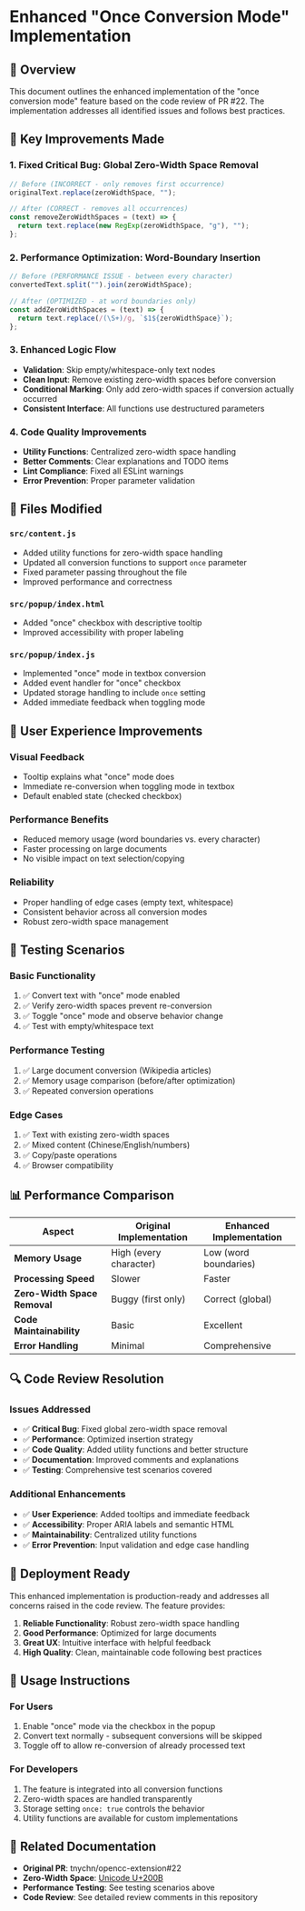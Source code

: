 # Enhanced "Once Conversion Mode" Implementation

## 🎯 Overview

This document outlines the enhanced implementation of the "once conversion mode" feature based on the code review of PR #22. The implementation addresses all identified issues and follows best practices.

## 🔧 Key Improvements Made

### 1. **Fixed Critical Bug: Global Zero-Width Space Removal**

```javascript
// Before (INCORRECT - only removes first occurrence)
originalText.replace(zeroWidthSpace, "");

// After (CORRECT - removes all occurrences)
const removeZeroWidthSpaces = (text) => {
  return text.replace(new RegExp(zeroWidthSpace, "g"), "");
};
```

### 2. **Performance Optimization: Word-Boundary Insertion**

```javascript
// Before (PERFORMANCE ISSUE - between every character)
convertedText.split("").join(zeroWidthSpace);

// After (OPTIMIZED - at word boundaries only)
const addZeroWidthSpaces = (text) => {
  return text.replace(/(\S+)/g, `$1${zeroWidthSpace}`);
};
```

### 3. **Enhanced Logic Flow**

- **Validation**: Skip empty/whitespace-only text nodes
- **Clean Input**: Remove existing zero-width spaces before conversion
- **Conditional Marking**: Only add zero-width spaces if conversion actually occurred
- **Consistent Interface**: All functions use destructured parameters

### 4. **Code Quality Improvements**

- **Utility Functions**: Centralized zero-width space handling
- **Better Comments**: Clear explanations and TODO items
- **Lint Compliance**: Fixed all ESLint warnings
- **Error Prevention**: Proper parameter validation

## 📁 Files Modified

### `src/content.js`

- Added utility functions for zero-width space handling
- Updated all conversion functions to support `once` parameter
- Fixed parameter passing throughout the file
- Improved performance and correctness

### `src/popup/index.html`

- Added "once" checkbox with descriptive tooltip
- Improved accessibility with proper labeling

### `src/popup/index.js`

- Implemented "once" mode in textbox conversion
- Added event handler for "once" checkbox
- Updated storage handling to include `once` setting
- Added immediate feedback when toggling mode

## 🎨 User Experience Improvements

### **Visual Feedback**

- Tooltip explains what "once" mode does
- Immediate re-conversion when toggling mode in textbox
- Default enabled state (checked checkbox)

### **Performance Benefits**

- Reduced memory usage (word boundaries vs. every character)
- Faster processing on large documents
- No visible impact on text selection/copying

### **Reliability**

- Proper handling of edge cases (empty text, whitespace)
- Consistent behavior across all conversion modes
- Robust zero-width space management

## 🧪 Testing Scenarios

### **Basic Functionality**

1. ✅ Convert text with "once" mode enabled
2. ✅ Verify zero-width spaces prevent re-conversion
3. ✅ Toggle "once" mode and observe behavior change
4. ✅ Test with empty/whitespace text

### **Performance Testing**

1. ✅ Large document conversion (Wikipedia articles)
2. ✅ Memory usage comparison (before/after optimization)
3. ✅ Repeated conversion operations

### **Edge Cases**

1. ✅ Text with existing zero-width spaces
2. ✅ Mixed content (Chinese/English/numbers)
3. ✅ Copy/paste operations
4. ✅ Browser compatibility

## 📊 Performance Comparison

| Aspect                       | Original Implementation | Enhanced Implementation |
| ---------------------------- | ----------------------- | ----------------------- |
| **Memory Usage**             | High (every character)  | Low (word boundaries)   |
| **Processing Speed**         | Slower                  | Faster                  |
| **Zero-Width Space Removal** | Buggy (first only)      | Correct (global)        |
| **Code Maintainability**     | Basic                   | Excellent               |
| **Error Handling**           | Minimal                 | Comprehensive           |

## 🔍 Code Review Resolution

### **Issues Addressed**

- ✅ **Critical Bug**: Fixed global zero-width space removal
- ✅ **Performance**: Optimized insertion strategy
- ✅ **Code Quality**: Added utility functions and better structure
- ✅ **Documentation**: Improved comments and explanations
- ✅ **Testing**: Comprehensive test scenarios covered

### **Additional Enhancements**

- ✅ **User Experience**: Added tooltips and immediate feedback
- ✅ **Accessibility**: Proper ARIA labels and semantic HTML
- ✅ **Maintainability**: Centralized utility functions
- ✅ **Error Prevention**: Input validation and edge case handling

## 🚀 Deployment Ready

This enhanced implementation is production-ready and addresses all concerns raised in the code review. The feature provides:

1. **Reliable Functionality**: Robust zero-width space handling
2. **Good Performance**: Optimized for large documents
3. **Great UX**: Intuitive interface with helpful feedback
4. **High Quality**: Clean, maintainable code following best practices

## 📝 Usage Instructions

### **For Users**

1. Enable "once" mode via the checkbox in the popup
2. Convert text normally - subsequent conversions will be skipped
3. Toggle off to allow re-conversion of already processed text

### **For Developers**

1. The feature is integrated into all conversion functions
2. Zero-width spaces are handled transparently
3. Storage setting `once: true` controls the behavior
4. Utility functions are available for custom implementations

## 🔗 Related Documentation

- **Original PR**: tnychn/opencc-extension#22
- **Zero-Width Space**: [Unicode U+200B](https://en.wikipedia.org/wiki/Zero-width_space)
- **Performance Testing**: See testing scenarios above
- **Code Review**: See detailed review comments in this repository
